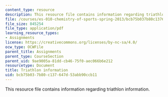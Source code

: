 ```yaml
---
content_type: resource
description: This resource file contains information regarding triathlon information.
file: /courses/es-010-chemistry-of-sports-spring-2013/bcb75b037b80c137647d53abb90ccb11_MITES_010S13_trathln_info.pdf
file_size: 845254
file_type: application/pdf
learning_resource_types:
- Assignments
license: https://creativecommons.org/licenses/by-nc-sa/4.0/
ocw_type: OCWFile
parent_title: Assignments
parent_type: CourseSection
parent_uid: 9ae9005a-81dd-cb46-75f0-aec066b6e212
resourcetype: Document
title: Triathlon information
uid: bcb75b03-7b80-c137-647d-53abb90ccb11
---
```

This resource file contains information regarding triathlon information.